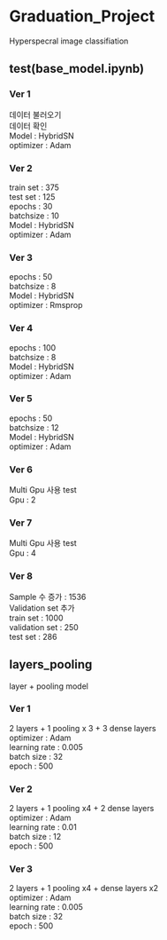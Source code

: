 # Graduation_Project
 Hyperspecral image classifiation

## test(base_model.ipynb)
 ### Ver 1
  데이터 불러오기  
  데이터 확인  
  Model : HybridSN  
  optimizer : Adam
 ### Ver 2
  train set : 375  
  test set : 125  
  epochs : 30  
  batchsize : 10  
  Model : HybridSN  
  optimizer : Adam  
 ### Ver 3
  epochs : 50  
  batchsize : 8  
  Model : HybridSN  
  optimizer : Rmsprop
 ### Ver 4
  epochs : 100  
  batchsize : 8  
  Model : HybridSN  
  optimizer : Adam
 ### Ver 5
  epochs : 50  
  batchsize : 12  
  Model : HybridSN  
  optimizer : Adam
 ### Ver 6
  Multi Gpu 사용 test  
  Gpu : 2
 ### Ver 7
  Multi Gpu 사용 test  
  Gpu : 4
 ### Ver 8
  Sample 수 증가 : 1536  
  Validation set 추가  
  train set : 1000  
  validation set : 250  
  test set : 286
  
## layers_pooling
 layer + pooling model
 ### Ver 1
  2 layers + 1 pooling x 3 + 3 dense layers  
  optimizer : Adam  
  learning rate : 0.005  
  batch size : 32  
  epoch : 500  
 ### Ver 2
  2 layers + 1 pooling x4 + 2 dense layers  
  optimizer : Adam  
  learning rate : 0.01  
  batch size : 12  
  epoch : 500  
 ### Ver 3
  2 layers + 1 pooling x4 + dense layers x2  
  optimizer : Adam  
  learning rate : 0.005  
  batch size : 32  
  epoch : 500  
